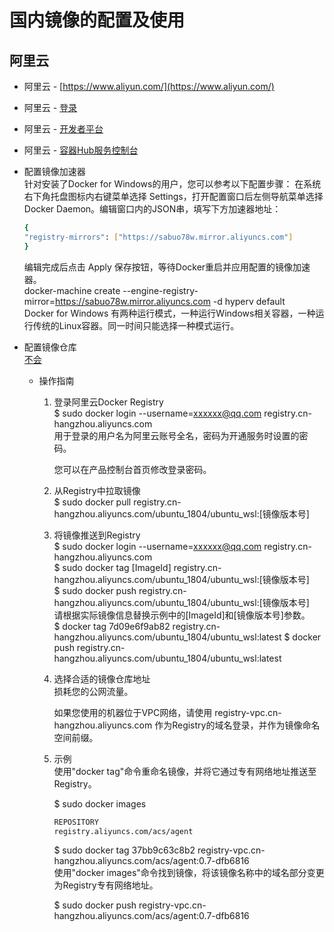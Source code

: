 # 国内镜像的配置及使用

## 阿里云

- 阿里云 - [https://www.aliyun.com/](https://www.aliyun.com/)
- 阿里云 - [登录](https://account.aliyun.com/)
- 阿里云 - [开发者平台](https://dev.aliyun.com/)
- 阿里云 - [容器Hub服务控制台](https://cr.console.aliyun.com/)

- 配置镜像加速器  
    针对安装了Docker for Windows的用户，您可以参考以下配置步骤：
    在系统右下角托盘图标内右键菜单选择 Settings，打开配置窗口后左侧导航菜单选择 Docker Daemon。编辑窗口内的JSON串，填写下方加速器地址：  

    ```sh
    {
    "registry-mirrors": ["https://sabuo78w.mirror.aliyuncs.com"]
    }
    ```

    编辑完成后点击 Apply 保存按钮，等待Docker重启并应用配置的镜像加速器。  
    docker-machine create --engine-registry-mirror=<https://sabuo78w.mirror.aliyuncs.com> -d hyperv default  
    Docker for Windows 有两种运行模式，一种运行Windows相关容器，一种运行传统的Linux容器。同一时间只能选择一种模式运行。  

- 配置镜像仓库  
  [不会](https://cr.console.aliyun.com/repository/)  
  - 操作指南  
    1. 登录阿里云Docker Registry  
        $ sudo docker login --username=xxxxxx@qq.com registry.cn-hangzhou.aliyuncs.com  
        用于登录的用户名为阿里云账号全名，密码为开通服务时设置的密码。  

        您可以在产品控制台首页修改登录密码。

    2. 从Registry中拉取镜像  
        $ sudo docker pull registry.cn-hangzhou.aliyuncs.com/ubuntu_1804/ubuntu_wsl:[镜像版本号]  
    3. 将镜像推送到Registry  
        $ sudo docker login --username=xxxxxx@qq.com registry.cn-hangzhou.aliyuncs.com  
        $ sudo docker tag [ImageId] registry.cn-hangzhou.aliyuncs.com/ubuntu_1804/ubuntu_wsl:[镜像版本号]  
        $ sudo docker push registry.cn-hangzhou.aliyuncs.com/ubuntu_1804/ubuntu_wsl:[镜像版本号]  
        请根据实际镜像信息替换示例中的[ImageId]和[镜像版本号]参数。  
        $ docker tag 7d09e6f9ab82 registry.cn-hangzhou.aliyuncs.com/ubuntu_1804/ubuntu_wsl:latest
        $ docker push registry.cn-hangzhou.aliyuncs.com/ubuntu_1804/ubuntu_wsl:latest

    4. 选择合适的镜像仓库地址  
        损耗您的公网流量。

        如果您使用的机器位于VPC网络，请使用 registry-vpc.cn-hangzhou.aliyuncs.com 作为Registry的域名登录，并作为镜像命名空间前缀。  
    5. 示例  
        使用"docker tag"命令重命名镜像，并将它通过专有网络地址推送至Registry。

        $ sudo docker images  

        ```sh
        REPOSITORY                                                         TAG                 IMAGE ID            CREATED             VIRTUAL SIZE
        registry.aliyuncs.com/acs/agent                                    0.7-dfb6816         37bb9c63c8b2        7 days ago          37.89 MB
        ```

        $ sudo docker tag 37bb9c63c8b2 registry-vpc.cn-hangzhou.aliyuncs.com/acs/agent:0.7-dfb6816  
        使用"docker images"命令找到镜像，将该镜像名称中的域名部分变更为Registry专有网络地址。  

        $ sudo docker push registry-vpc.cn-hangzhou.aliyuncs.com/acs/agent:0.7-dfb6816

